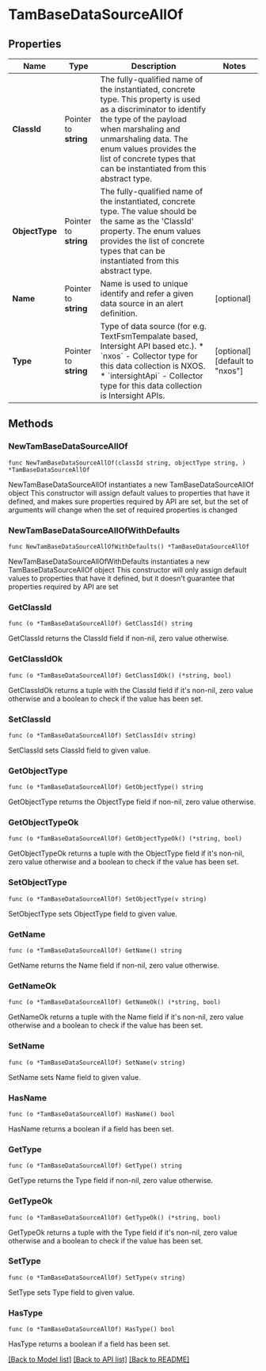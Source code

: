 # TamBaseDataSourceAllOf

## Properties

Name | Type | Description | Notes
------------ | ------------- | ------------- | -------------
**ClassId** | Pointer to **string** | The fully-qualified name of the instantiated, concrete type. This property is used as a discriminator to identify the type of the payload when marshaling and unmarshaling data. The enum values provides the list of concrete types that can be instantiated from this abstract type. | 
**ObjectType** | Pointer to **string** | The fully-qualified name of the instantiated, concrete type. The value should be the same as the &#39;ClassId&#39; property. The enum values provides the list of concrete types that can be instantiated from this abstract type. | 
**Name** | Pointer to **string** | Name is used to unique identify and refer a given data source in an alert definition. | [optional] 
**Type** | Pointer to **string** | Type of data source (for e.g. TextFsmTempalate based, Intersight API based etc.). * &#x60;nxos&#x60; - Collector type for this data collection is NXOS. * &#x60;intersightApi&#x60; - Collector type for this data collection is Intersight APIs. | [optional] [default to "nxos"]

## Methods

### NewTamBaseDataSourceAllOf

`func NewTamBaseDataSourceAllOf(classId string, objectType string, ) *TamBaseDataSourceAllOf`

NewTamBaseDataSourceAllOf instantiates a new TamBaseDataSourceAllOf object
This constructor will assign default values to properties that have it defined,
and makes sure properties required by API are set, but the set of arguments
will change when the set of required properties is changed

### NewTamBaseDataSourceAllOfWithDefaults

`func NewTamBaseDataSourceAllOfWithDefaults() *TamBaseDataSourceAllOf`

NewTamBaseDataSourceAllOfWithDefaults instantiates a new TamBaseDataSourceAllOf object
This constructor will only assign default values to properties that have it defined,
but it doesn't guarantee that properties required by API are set

### GetClassId

`func (o *TamBaseDataSourceAllOf) GetClassId() string`

GetClassId returns the ClassId field if non-nil, zero value otherwise.

### GetClassIdOk

`func (o *TamBaseDataSourceAllOf) GetClassIdOk() (*string, bool)`

GetClassIdOk returns a tuple with the ClassId field if it's non-nil, zero value otherwise
and a boolean to check if the value has been set.

### SetClassId

`func (o *TamBaseDataSourceAllOf) SetClassId(v string)`

SetClassId sets ClassId field to given value.


### GetObjectType

`func (o *TamBaseDataSourceAllOf) GetObjectType() string`

GetObjectType returns the ObjectType field if non-nil, zero value otherwise.

### GetObjectTypeOk

`func (o *TamBaseDataSourceAllOf) GetObjectTypeOk() (*string, bool)`

GetObjectTypeOk returns a tuple with the ObjectType field if it's non-nil, zero value otherwise
and a boolean to check if the value has been set.

### SetObjectType

`func (o *TamBaseDataSourceAllOf) SetObjectType(v string)`

SetObjectType sets ObjectType field to given value.


### GetName

`func (o *TamBaseDataSourceAllOf) GetName() string`

GetName returns the Name field if non-nil, zero value otherwise.

### GetNameOk

`func (o *TamBaseDataSourceAllOf) GetNameOk() (*string, bool)`

GetNameOk returns a tuple with the Name field if it's non-nil, zero value otherwise
and a boolean to check if the value has been set.

### SetName

`func (o *TamBaseDataSourceAllOf) SetName(v string)`

SetName sets Name field to given value.

### HasName

`func (o *TamBaseDataSourceAllOf) HasName() bool`

HasName returns a boolean if a field has been set.

### GetType

`func (o *TamBaseDataSourceAllOf) GetType() string`

GetType returns the Type field if non-nil, zero value otherwise.

### GetTypeOk

`func (o *TamBaseDataSourceAllOf) GetTypeOk() (*string, bool)`

GetTypeOk returns a tuple with the Type field if it's non-nil, zero value otherwise
and a boolean to check if the value has been set.

### SetType

`func (o *TamBaseDataSourceAllOf) SetType(v string)`

SetType sets Type field to given value.

### HasType

`func (o *TamBaseDataSourceAllOf) HasType() bool`

HasType returns a boolean if a field has been set.


[[Back to Model list]](../README.md#documentation-for-models) [[Back to API list]](../README.md#documentation-for-api-endpoints) [[Back to README]](../README.md)


